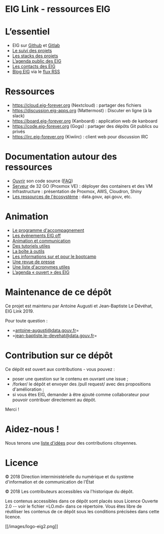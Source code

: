 EIG Link - ressources EIG
===

# L’essentiel

- EIG sur [Github](http://github.com/entrepreneur-interet-general/) et [Gitlab](https://gitlab.com/eig)
- [Le suivi des projets](./suivi.org)
- [Les stacks des projets](./stack.org)
- [L’agenda public des EIG](https://cloud.eig-forever.org/index.php/apps/calendar/p/5S4DP594PDIVTARU/EIG2018)
- [Les contacts des EIG](./contacts.org)
- [Blog EIG](https://entrepreneur-interet-general.etalab.gouv.fr/blog.html) via le [flux RSS](https://entrepreneur-interet-general.etalab.gouv.fr/feed.xml)

# Ressources

- https://cloud.eig-forever.org (Nextcloud) : partager des fichiers
- https://discussion.eig-apps.org (Mattermost) : Discuter en ligne (à la slack)
- https://board.eig-forever.org (Kanboard) : application web de kanboard
- https://code.eig-forever.org (Gogs) : partager des dépôts Git publics ou privés
- https://irc.eig-forever.org (Kiwiirc) : client web pour discussion IRC

# Documentation autour des ressources

- [Ouvrir](./opensource.org) son code source ([FAQ](./opensource-faq.org))
- [Serveur](./serveur.org) de 32 GO (Proxmox VE) : déployer des containers et des VM
- Infrastructure : présentation de Proxmox, AWS, Cloudron, Shiny
- [Les ressources de l'écosystème](./ressources-ecosysteme.org) : data.gouv, api.gouv, etc.

# Animation

- [Le programme d'accompagnement](./accompagnement.org)
- [Les événements EIG off](./eig-off.org)
- [Animation et communication](./animation.org)
- [Des tutoriels utiles](https://github.com/entrepreneur-interet-general/tutos-2018)
- [La boîte à outils](./boite-a-outils.org)
- [Les informations sur et pour le bootcamp](./bootcamp.org)
- [Une revue de presse](./revue-de-presse.org)
- [Une liste d'acronymes utiles](./acronymes.org)
- [L’agenda « ouvert » des EIG](https://cloud.eig-forever.org/index.php/apps/calendar/p/C1YPGSGZ1JZPVDDU/EIG2018-Open)

# Maintenance de ce dépôt

Ce projet est maintenu par Antoine Augusti et Jean-Baptiste Le Dévéhat, EIG Link 2019.

Pour toute question : 

- =antoine-augusti@data.gouv.fr=
- =jean-baptiste.le-devehat@data.gouv.fr=

# Contribution sur ce dépôt

Ce dépôt est ouvert aux contributions - vous pouvez :

- poser une question sur le contenu en ouvrant une issue ;
- /forker/ le dépôt et envoyer des /pull request/ avec des propositions d'amélioration ;
- si vous êtes EIG, demander à être ajouté comme collaborateur pour pouvoir contribuer directement au dépôt.

Merci !

# Aidez-nous !

Nous tenons une [liste d'idées](./aidez-nous.org) pour des contributions citoyennes.

# Licence

© 2018 Direction interministérielle du numérique et du système d'information et de communication de l'État

© 2018 Les contributeurs accessibles via l'historique du dépôt.

Les contenus accessibles dans ce dépôt sont placés sous Licence Ouverte 2.0 -- voir le fichier =LO.md= dans ce répertoire.  Vous êtes libre de réutiliser les contenus de ce dépôt sous les conditions précisées dans cette licence.

[[/images/logo-eig2.png]]
